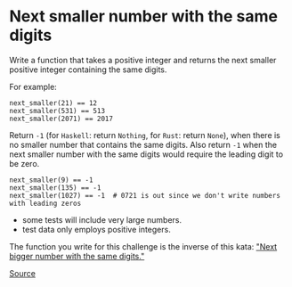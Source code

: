 # Next smaller number with the same digits

Write a function that takes a positive integer and returns the next
smaller positive integer containing the same digits.

For example:

```text
next_smaller(21) == 12
next_smaller(531) == 513
next_smaller(2071) == 2017
```

Return `-1` (for `Haskell`: return `Nothing`, for `Rust`: return `None`),
when there is no smaller number that contains the same digits. Also return
`-1` when the next smaller number with the same digits would require the
leading digit to be zero.

<!-- markdownlint-disable MD013 -->
```text
next_smaller(9) == -1
next_smaller(135) == -1
next_smaller(1027) == -1  # 0721 is out since we don't write numbers with leading zeros
```
<!-- markdownlint-enable MD013 -->

-   some tests will include very large numbers.
-   test data only employs positive integers.

The function you write for this challenge is the inverse of this kata:
["Next bigger number with the same digits."](http://www.codewars.com/kata/next-bigger-number-with-the-same-digits)

[Source](https://www.codewars.com/kata/5659c6d896bc135c4c00021e)